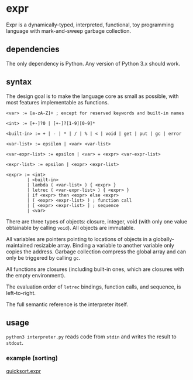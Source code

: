 # expr
Expr is a dynamically-typed, interpreted, functional, toy programming language with mark-and-sweep garbage collection.

## dependencies

The only dependency is Python. Any version of Python 3.x should work.

## syntax

The design goal is to make the language core as small as possible, with most features implementable as functions.

```
<var> := [a-zA-Z]+ ; except for reserved keywords and built-in names

<int> := [+-]?0 | [+-]?[1-9][0-9]*

<built-in> := + | - | * | / | % | < | void | get | put | gc | error

<var-list> := epsilon | <var> <var-list>

<var-expr-list> := epsilon | <var> = <expr> <var-expr-list>

<expr-list> := epsilon | <expr> <expr-list>

<expr> := <int>
        | <built-in>
        | lambda ( <var-list> ) { <expr> }
        | letrec ( <var-expr-list> ) { <expr> }
        | if <expr> then <expr> else <expr>
        | ( <expr> <expr-list> ) ; function call
        | [ <expr> <expr-list> ] ; sequence
        | <var>
```

There are three types of objects: closure, integer, void (with only one value obtainable by calling `void`). All objects are immutable.

All variables are pointers pointing to locations of objects in a globally-maintained resizable array. Binding a variable to another variable only copies the address. Garbage collection compress the global array and can only be triggered by calling `gc`.

All functions are closures (including built-in ones, which are closures with the empty environment).

The evaluation order of `letrec` bindings, function calls, and sequence, is left-to-right.

The full semantic reference is the interpreter itself.

## usage

`python3 interpreter.py` reads code from `stdin` and writes the result to `stdout`.

### example (sorting)

[quicksort.expr](quicksort.expr)
